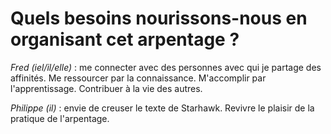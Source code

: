 # Quels besoins nourissons-nous en organisant cet arpentage ?

_Fred (iel/il/elle)_ : me connecter avec des personnes avec qui je partage des affinités.
Me ressourcer par la connaissance. M'accomplir par l'apprentissage. Contribuer à la vie des autres.

_Philippe (il)_ : envie de creuser le texte de Starhawk.
Revivre le plaisir de la pratique de l'arpentage.
